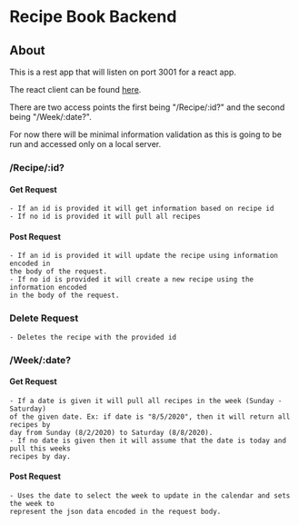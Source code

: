 # Recipe Book Backend

## About
This is a rest app that will listen on port 3001 for a react app.

The react client can be found [here](https://github.com/Malotkya/recipe-book-client).

There are two access points the first being "/Recipe/:id?" and the second being "/Week/:date?".

For now there will be minimal information validation as this is going to be run and accessed only on
a local server.

### /Recipe/:id?

#### Get Request
    - If an id is provided it will get information based on recipe id
    - If no id is provided it will pull all recipes

#### Post Request
    - If an id is provided it will update the recipe using information encoded in
    the body of the request.
    - If no id is provided it will create a new recipe using the information encoded
    in the body of the request.

### Delete Request
    - Deletes the recipe with the provided id


### /Week/:date?

#### Get Request
    - If a date is given it will pull all recipes in the week (Sunday - Saturday)
    of the given date. Ex: if date is "8/5/2020", then it will return all recipes by
    day from Sunday (8/2/2020) to Saturday (8/8/2020).
    - If no date is given then it will assume that the date is today and pull this weeks
    recipes by day.

#### Post Request
    - Uses the date to select the week to update in the calendar and sets the week to
    represent the json data encoded in the request body.
